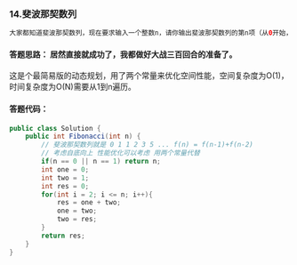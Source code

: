### 14.斐波那契数列

```java
大家都知道斐波那契数列，现在要求输入一个整数n，请你输出斐波那契数列的第n项（从0开始，第0项为0，第1项是1）。n≤39
```



#### 答题思路：  居然直接就成功了，我都做好大战三百回合的准备了。

这是个最简易版的动态规划，用了两个常量来优化空间性能，空间复杂度为O(1)，时间复杂度为O(N)需要从1到n遍历。



#### 答题代码： 

```java
public class Solution {
    public int Fibonacci(int n) {
        // 斐波那契数列就是 0 1 1 2 3 5 ... f(n) = f(n-1)+f(n-2)
        // 考虑自底向上 性能优化可以考虑 用两个常量代替
        if(n == 0 || n == 1) return n;
        int one = 0;
        int two = 1;
        int res = 0;
        for(int i = 2; i <= n; i++){
            res = one + two;
            one = two;
            two = res;
        }
        return res;
    }
}
```

